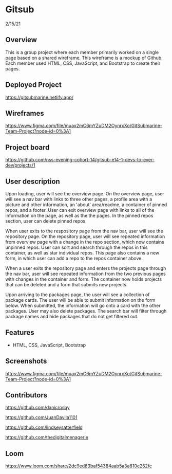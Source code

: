 # Gitsub 
2/15/21

## Overview
This is a group project where each member primarily worked on a single page based on a shared wireframe. This wireframe is a mockup of Github. Each member used HTML, CSS, JavaScript, and Bootstrap to create their pages.

## Deployed Project
https://gitsubmarine.netlify.app/

## Wireframes
https://www.figma.com/file/muax2mC6mYZuDM2OynrxXo/GitSubmarine-Team-Project?node-id=0%3A1

## Project board
https://github.com/nss-evening-cohort-14/gitsub-e14-1-devs-to-ever-dev/projects/1

## User description
Upon loading, user will see the overview page. On the overview page, user will see a nav bar with links to three other pages, a profile area with a picture and other information, an 'about' area/readme, a container of pinned repos, and a footer. User can exit overview page with links to all of the information on the page, as well as the the pages. In the pinned repos section, user can delete pinned repos. 

When user exits to the respository page from the nav bar, user will see the repository page. On the repository page, user will see repeated information from overview page with a change in the repo section, which now contains unpinned repos. User can sort and search through the repos in this container, as well as star individual repos. This page also contains a new form, in which user can add a repo to the repos container above.

When a user exits the repository page and enters the projects page through the nav bar, user will see repeated information from the two previous pages with changes in the container and form. The container now holds projects that can be deleted and a form that submits new projects.

Upon arriving to the packages page, the user will see a collection of package cards. The user will be able to submit information on the form below. When submitted, the information will go onto a card with the other packages. User may also delete packages. The search bar will filter through package names and hide packages that do not get filtered out. 

## Features
- HTML, CSS, JavaScript, Bootstrap

## Screenshots 
https://www.figma.com/file/muax2mC6mYZuDM2OynrxXo/GitSubmarine-Team-Project?node-id=0%3A1

## Contributors
https://github.com/danicrosby

https://github.com/JuanDavila1101

https://github.com/lindseysatterfield

https://github.com/thedigitalmenagerie

## Loom
https://www.loom.com/share/2dc9ed83baf54384aab5a3a810e252fc
